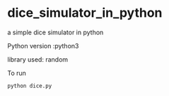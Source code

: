 # dice_simulator_in_python
a simple dice simulator in python

Python version :python3

library used: random

To run

```python dice.py```
